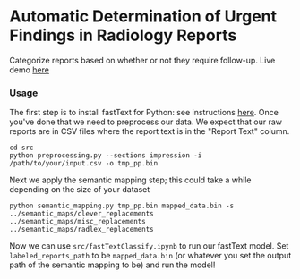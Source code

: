 # Automatic Determination of Urgent Findings in Radiology Reports
Categorize reports based on whether or not they require follow-up. Live demo [here](http://urgent-findings-demo.herokuapp.com/index.html)

### Usage
The first step is to install fastText for Python: see instructions [here](https://github.com/facebookresearch/fastText#building-fasttext-for-python). Once you've done that we need to preprocess our data. We expect that our raw reports are in CSV files where the report text is in the "Report Text" column.
```
cd src
python preprocessing.py --sections impression -i /path/to/your/input.csv -o tmp_pp.bin
```
Next we apply the semantic mapping step; this could take a while depending on the size of your dataset 
```
python semantic_mapping.py tmp_pp.bin mapped_data.bin -s ../semantic_maps/clever_replacements ../semantic_maps/misc_replacements ../semantic_maps/radlex_replacements
```
Now we can use `src/fastTextClassify.ipynb` to run our fastText model. Set `labeled_reports_path` to be `mapped_data.bin` (or whatever you set the output path of the semantic mapping to be) and run the model!

